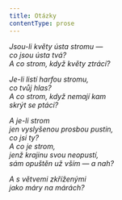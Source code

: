 ```yaml
---
title: Otázky
contentType: prose
---
```


_Jsou-li květy ústa stromu —  
co jsou ústa tvá?  
A co strom, když květy ztrácí?_

_Je-li listí harfou stromu,  
co tvůj hlas?  
A co strom, když nemají kam  
skrýt se ptáci?_

_A je-li strom  
jen vyslyšenou prosbou pustin,  
co jsi ty?  
A co je strom,  
jenž krajinu svou neopustí,  
sám opuštěn už vším — a nah?_

_A s větvemi zkříženými  
jako máry na márách?_
